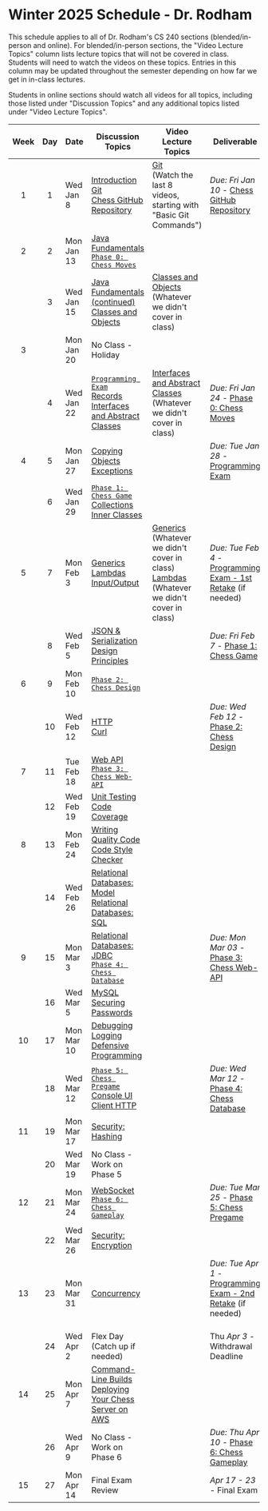# Winter 2025 Schedule - Dr. Rodham
This schedule applies to all of Dr. Rodham's CS 240 sections (blended/in-person and online). For blended/in-person sections, the "Video Lecture Topics" column lists lecture topics that will not be covered in class. Students will need to watch the videos on these topics. Entries in this column may be updated throughout the semester depending on how far we get in in-class lectures.

Students in online sections should watch all videos for all topics, including those listed under "Discussion Topics" and any additional topics listed under "Video Lecture Topics".


| Week | Day | Date       | Discussion Topics                                                | Video Lecture Topics            | Deliverable                              |
| :--: | :-: | ---------- | ----------------------------------------------------------------- | ------------------------------- | ---------------------------------------- |
|  1   |  1  | Wed Jan 8  | [Introduction](https://github.com/softwareconstruction240/softwareconstruction/blob/main/instruction/introduction/introduction.md)<br /> [Git](https://github.com/softwareconstruction240/softwareconstruction/blob/main/instruction/git/git.md)<br /> [Chess GitHub Repository](https://github.com/softwareconstruction240/softwareconstruction/blob/main/chess/chess-github-repository/chess-github-repository.md) | [Git](https://github.com/softwareconstruction240/softwareconstruction/blob/main/instruction/git/git.md)<br/>(Watch the last 8 videos, starting with "Basic Git Commands") | _Due: Fri Jan 10_ - [Chess GitHub Repository](https://github.com/softwareconstruction240/softwareconstruction/blob/main/chess/chess-github-repository/chess-github-repository.md) |
|  2   |  2  | Mon Jan 13 | [Java Fundamentals](https://github.com/softwareconstruction240/softwareconstruction/blob/main/instruction/java-fundamentals/java-fundamentals.md)<br/> [`Phase 0: Chess Moves`](https://github.com/softwareconstruction240/softwareconstruction/blob/main/chess/0-chess-moves/chess-moves.md) | | |
|      |  3  | Wed Jan 15 | [Java Fundamentals (continued)](https://github.com/softwareconstruction240/softwareconstruction/blob/main/instruction/java-fundamentals/java-fundamentals.md)<br /> [Classes and Objects](https://github.com/softwareconstruction240/softwareconstruction/blob/main/instruction/classes-and-objects/classes-and-objects.md) | [Classes and Objects](https://github.com/softwareconstruction240/softwareconstruction/blob/main/instruction/classes-and-objects/classes-and-objects.md)<br /> (Whatever we didn't cover in class)  | |
|  3  |     | Mon Jan 20  | No Class - Holiday | | |
|     |  4  | Wed Jan 22 | [`Programming Exam`](https://github.com/softwareconstruction240/softwareconstruction/blob/main/instruction/programming-exam/programming-exam.md) <br /> [Records](https://github.com/softwareconstruction240/softwareconstruction/blob/main/instruction/records/records.md)<br /> [Interfaces and Abstract Classes](https://github.com/softwareconstruction240/softwareconstruction/blob/main/instruction/interfaces-abstract-classes/interfaces-and-abstract-classes.md)<br /> | [Interfaces and Abstract Classes](https://github.com/softwareconstruction240/softwareconstruction/blob/main/instruction/interfaces-abstract-classes/interfaces-and-abstract-classes.md)<br /> (Whatever we didn't cover in class) | _Due: Fri Jan 24_ - [Phase 0: Chess Moves](https://github.com/softwareconstruction240/softwareconstruction/blob/main/chess/0-chess-moves/chess-moves.md) |
|  4  |  5  | Mon Jan 27 | [Copying Objects](https://github.com/softwareconstruction240/softwareconstruction/blob/main/instruction/copying-objects/copying-objects.md)<br/> [Exceptions](https://github.com/softwareconstruction240/softwareconstruction/blob/main/instruction/exceptions/exceptions.md) | | _Due: Tue Jan 28_ - [Programming Exam](https://github.com/softwareconstruction240/softwareconstruction/blob/main/instruction/programming-exam/programming-exam.md) |
|      |  6  | Wed Jan 29 |[`Phase 1: Chess Game`](https://github.com/softwareconstruction240/softwareconstruction/blob/main/chess/1-chess-game/chess-game.md)<br />  [Collections](https://github.com/softwareconstruction240/softwareconstruction/blob/main/instruction/collections/collections.md)<br/> [Inner Classes](https://github.com/softwareconstruction240/softwareconstruction/blob/main/instruction/inner-classes/inner-classes.md)<br/> | | |
|   5  |  7  | Mon Feb 3 | [Generics](https://github.com/softwareconstruction240/softwareconstruction/blob/main/instruction/generics/generics.md)<br/> [Lambdas](https://github.com/softwareconstruction240/softwareconstruction/blob/main/instruction/lambdas/lambdas.md)<br/> [Input/Output](https://github.com/softwareconstruction240/softwareconstruction/blob/main/instruction/io/io.md)<br/> | [Generics](https://github.com/softwareconstruction240/softwareconstruction/blob/main/instruction/generics/generics.md)<br/> (Whatever we didn't cover in class)<br/> [Lambdas](https://github.com/softwareconstruction240/softwareconstruction/blob/main/instruction/lambdas/lambdas.md)<br/> (Whatever we didn't cover in class) | _Due: Tue Feb 4_ - [Programming Exam - 1st Retake](https://github.com/softwareconstruction240/softwareconstruction/blob/main/instruction/programming-exam/programming-exam.md) (if needed) |
|      |  8  | Wed Feb 5 | [JSON & Serialization](https://github.com/softwareconstruction240/softwareconstruction/blob/main/instruction/json/json.md)<br/> [Design Principles](https://github.com/softwareconstruction240/softwareconstruction/blob/main/instruction/design-principles/design-principles.md) |  | _Due: Fri Feb 7_ - [Phase 1: Chess Game](https://github.com/softwareconstruction240/softwareconstruction/blob/main/chess/1-chess-game/chess-game.md) |
|  6   |  9  | Mon Feb 10 | [`Phase 2: Chess Design`](https://github.com/softwareconstruction240/softwareconstruction/blob/main/chess/2-server-design/server-design.md)<br/> | | |
|      | 10  | Wed Feb 12 | [HTTP](https://github.com/softwareconstruction240/softwareconstruction/blob/main/instruction/http/http.md)<br /> [Curl](https://github.com/softwareconstruction240/softwareconstruction/blob/main/instruction/curl/curl.md)<br/> | | _Due: Wed Feb 12_ - [Phase 2: Chess Design](https://github.com/softwareconstruction240/softwareconstruction/blob/main/chess/2-server-design/server-design.md) |
|  7   | 11  | Tue Feb 18 | [Web API](https://github.com/softwareconstruction240/softwareconstruction/blob/main/instruction/web-api/web-api.md)<br/>[`Phase 3: Chess Web-API`](https://github.com/softwareconstruction240/softwareconstruction/blob/main/chess/3-web-api/web-api.md) | |  |
|      | 12  | Wed Feb 19 | [Unit Testing](https://github.com/softwareconstruction240/softwareconstruction/blob/main/instruction/unit-testing/unit-testing.md)<br /> [Code Coverage](https://github.com/softwareconstruction240/softwareconstruction/blob/main/instruction/code-coverage/code-coverage.md) | |  |
|  8   |  13 | Mon Feb 24 | [Writing Quality Code](https://github.com/softwareconstruction240/softwareconstruction/blob/main/instruction/quality-code/quality-code.md)<br /> [Code Style Checker](https://github.com/softwareconstruction240/softwareconstruction/blob/main/instruction/style-checker/style-checker.md) | | |
|     | 14  | Wed Feb 26 | [Relational Databases: Model](https://github.com/softwareconstruction240/softwareconstruction/blob/main/instruction/db-model/db-model.md)<br /> [Relational Databases: SQL](https://github.com/softwareconstruction240/softwareconstruction/blob/main/instruction/db-sql/db-sql.md)| | |
|  9   | 15  | Mon Mar 3 | [Relational Databases: JDBC](https://github.com/softwareconstruction240/softwareconstruction/blob/main/instruction/db-jdbc/db-jdbc.md)<br/> [`Phase 4: Chess Database`](https://github.com/softwareconstruction240/softwareconstruction/blob/main/chess/4-database/database.md) | |  _Due: Mon Mar 03_ - [Phase 3: Chess Web-API](https://github.com/softwareconstruction240/softwareconstruction/blob/main/chess/3-web-api/web-api.md)  |
|      | 16  | Wed Mar 5  | [MySQL](https://github.com/softwareconstruction240/softwareconstruction/blob/main/instruction/mysql/mysql.md)<br />[Securing Passwords](https://github.com/softwareconstruction240/softwareconstruction/blob/main/instruction/securing-passwords/securing-passwords.md) | | |
|  10  | 17  | Mon Mar 10  | [Debugging](https://github.com/softwareconstruction240/softwareconstruction/blob/main/instruction/debugging/debugging.md)<br/>  [Logging](https://github.com/softwareconstruction240/softwareconstruction/blob/main/instruction/logging/logging.md)<br/> [Defensive Programming](https://github.com/softwareconstruction240/softwareconstruction/blob/main/instruction/defensive-programming/defensive-programming.md)<br/> | | |
|      | 18  | Wed Mar 12 | [`Phase 5: Chess Pregame`](https://github.com/softwareconstruction240/softwareconstruction/blob/main/chess/5-pregame/pregame.md)<br/> [Console UI](https://github.com/softwareconstruction240/softwareconstruction/blob/main/instruction/console-ui/console-ui.md)<br/> [Client HTTP](https://github.com/softwareconstruction240/softwareconstruction/blob/main/instruction/web-api/web-api.md)<br /> | | _Due: Wed Mar 12_ - [Phase 4: Chess Database](https://github.com/softwareconstruction240/softwareconstruction/blob/main/chess/4-database/database.md) |
|  11  | 19  | Mon Mar 17 | [Security: Hashing](https://github.com/softwareconstruction240/softwareconstruction/blob/main/instruction/computer-security/computer-security.md)<br /> | | |
|      | 20  | Wed Mar 19 | No Class - Work on Phase 5 | | |
|  12  | 21  | Mon Mar 24 | [WebSocket](https://github.com/softwareconstruction240/softwareconstruction/blob/main/instruction/websocket/websocket.md)<br />[`Phase 6: Chess Gameplay`](https://github.com/softwareconstruction240/softwareconstruction/blob/main/chess/6-gameplay/gameplay.md) | |  _Due: Tue Mar 25_ - [Phase 5: Chess Pregame](https://github.com/softwareconstruction240/softwareconstruction/blob/main/chess/5-pregame/pregame.md)  |
|      | 22  | Wed Mar 26 | [Security: Encryption](https://github.com/softwareconstruction240/softwareconstruction/blob/main/instruction/computer-security/computer-security.md) | | |
|  13  | 23  | Mon Mar 31 | [Concurrency](https://github.com/softwareconstruction240/softwareconstruction/blob/main/instruction/concurrency/concurrency.md) | | _Due: Tue Apr 1_ - [Programming Exam - 2nd Retake](https://github.com/softwareconstruction240/softwareconstruction/blob/main/instruction/programming-exam/programming-exam.md) (if needed)<br /><br /> |
|      | 24  | Wed Apr 2  | Flex Day<br/>(Catch up if needed) | | Thu _Apr 3_ - Withdrawal Deadline |
|  14  | 25  | Mon Apr 7  | [Command-Line Builds](https://github.com/softwareconstruction240/softwareconstruction/blob/main/instruction/command-line-builds/command-line-builds.md)<br/> [Deploying Your Chess Server on AWS](https://github.com/softwareconstruction240/softwareconstruction/blob/main/instruction/aws-chess-server/aws-chess-server.md)<br/> | | |
|      | 26  | Wed Apr 9  | No Class - Work on Phase 6 | | _Due: Thu Apr 10_ - [Phase 6: Chess Gameplay](https://github.com/softwareconstruction240/softwareconstruction/blob/main/chess/6-gameplay/gameplay.md) |
|  15  | 27  | Mon Apr 14 | Final Exam Review | | _Apr 17 - 23_ - Final Exam |
